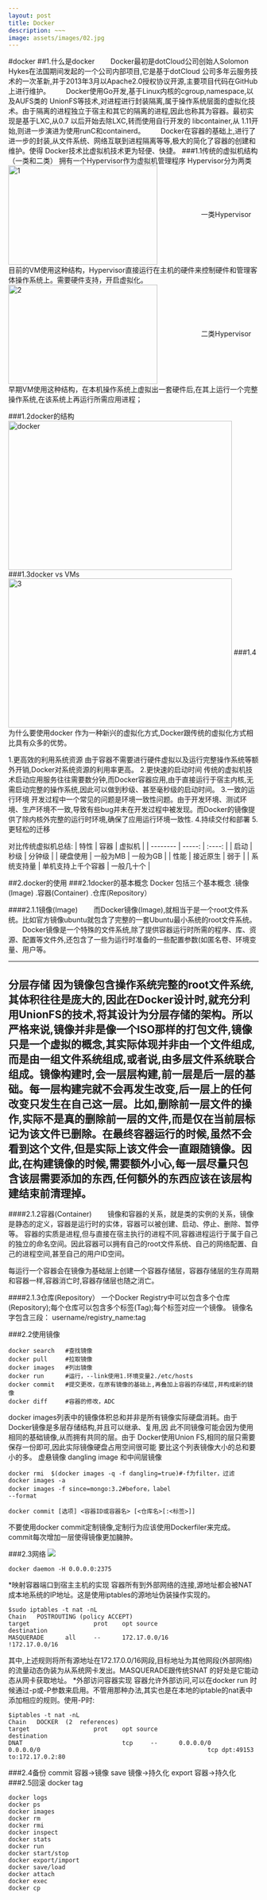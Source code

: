 ```yaml
---
layout: post
title: Docker
description: ~~~
image: assets/images/02.jpg
---
```


#docker
##1.什么是docker
&emsp;&emsp;Docker最初是dotCloud公司创始人Solomon Hykes在法国期间发起的一个公司内部项目,它是基于dotCloud	公司多年云服务技术的一次革新,并于2013年3月以Apache2.0授权协议开源,主要项目代码在GitHub上进行维护。
&emsp;&emsp;Docker使用Go开发,基于Linux内核的cgroup,namespace,以及AUFS类的	UnionFS等技术,对进程进行封装隔离,属于操作系统层面的虚拟化技术。由于隔离的进程独立于宿主和其它的隔离的进程,因此也称其为容器。最初实现是基于LXC,从0.7	以后开始去除LXC,转而使用自行开发的	libcontainer,从	1.11开始,则进一步演进为使用runC和containerd。
&emsp;&emsp;Docker在容器的基础上,进行了进一步的封装,从文件系统、网络互联到进程隔离等等,极大的简化了容器的创建和维护。使得	Docker技术比虚拟机技术更为轻便、快捷。
###1.1传统的虚拟机结构（一类和二类）
拥有一个Hypervisor作为虚拟机管理程序
Hypervisor分为两类
<img src="https://upload.wikimedia.org/wikipedia/commons/5/53/VMM-Type1.JPG" width = "300" height = "200" alt="1" align=center />
&emsp;&emsp;&emsp;&emsp;&emsp;&emsp;一类Hypervisor
目前的VM使用这种结构，Hypervisor直接运行在主机的硬件来控制硬件和管理客体操作系统上。需要硬件支持，开启虚拟化。
<img src="https://upload.wikimedia.org/wikipedia/commons/1/1a/VMM-Type2.JPG" width = "300" height = "200" alt="2" align=center />
&emsp;&emsp;&emsp;&emsp;&emsp;&emsp;二类Hypervisor
早期VM使用这种结构，在本机操作系统上虚拟出一套硬件后,在其上运行一个完整操作系统,在该系统上再运行所需应用进程；

###1.2docker的结构
<img src="http://dockerone.com/uploads/article/20160503/bbd6d8b6ca1556f737b452b72d105c78.png" width = "450" height = "300" alt="docker" align=center />
###1.3docker vs VMs
<img src="http://cdn3.infoqstatic.com/statics_s2_20171017-0336-1/resource/articles/docker-core-technology-preview/zh/resources/0731013.jpg" width = "450" height = "300" alt="3" align=center />
###1.4为什么要使用docker
作为一种新兴的虚拟化方式,Docker跟传统的虚拟化方式相比具有众多的优势。

1.更高效的利用系统资源
由于容器不需要进行硬件虚拟以及运行完整操作系统等额外开销,Docker对系统资源的利用率更高。
2.更快速的启动时间
传统的虚拟机技术启动应用服务往往需要数分钟,而Docker容器应用,由于直接运行于宿主内核,无需启动完整的操作系统,因此可以做到秒级、甚至毫秒级的启动时间。
3.一致的运行环境
开发过程中一个常见的问题是环境一致性问题。由于开发环境、测试环境、生产环境不一致,导致有些bug并未在开发过程中被发现。而Docker的镜像提供了除内核外完整的运行时环境,确保了应用运行环境一致性.
4.持续交付和部署
5.更轻松的迁移

对比传统虚拟机总结:
| 特性        | 容器   |  虚拟机  |
| --------   | -----:  | :----:  |
| 启动      | 秒级   |   分钟级     |
| 硬盘使用        |    一般为MB    |   一般为GB   |
| 性能        |    接近原生    |  弱于  |
| 系统支持量        |    单机支持上千个容器    |  一般几十个  |

##2.docker的使用
###2.1docker的基本概念
Docker	包括三个基本概念
.镜像(Image)
.容器(Container)
.仓库(Repository）

####2.1.1镜像(Image)
&emsp;&emsp;而Docker镜像(Image),就相当于是一个root文件系统。比如官方镜像ubuntu就包含了完整的一套Ubuntu最小系统的root文件系统。
&emsp;&emsp;Docker镜像是一个特殊的文件系统,除了提供容器运行时所需的程序、库、资源、配置等文件外,还包含了一些为运行时准备的一些配置参数(如匿名卷、环境变量、用户等。

----------
分层存储
因为镜像包含操作系统完整的root文件系统,其体积往往是庞大的,因此在Docker设计时,就充分利用UnionFS的技术,将其设计为分层存储的架构。所以严格来说,镜像并非是像一个ISO那样的打包文件,镜像只是一个虚拟的概念,其实际体现并非由一个文件组成,而是由一组文件系统组成,或者说,由多层文件系统联合组成。镜像构建时,会一层层构建,前一层是后一层的基础。每一层构建完就不会再发生改变,后一层上的任何改变只发生在自己这一层。比如,删除前一层文件的操作,实际不是真的删除前一层的文件,而是仅在当前层标记为该文件已删除。在最终容器运行的时候,虽然不会看到这个文件,但是实际上该文件会一直跟随镜像。因此,在构建镜像的时候,需要额外小心,每一层尽量只包含该层需要添加的东西,任何额外的东西应该在该层构建结束前清理掉。
----------

####2.1.2容器(Container)
&emsp;&emsp;镜像和容器的关系，就是类的实例的关系，镜像是静态的定义，容器是运行时的实体，容器可以被创建、启动、停止、删除、暂停等。
容器的实质是进程,但与直接在宿主执行的进程不同,容器进程运行于属于自己的独立的命名空间。因此容器可以拥有自己的root文件系统、自己的网络配置、自己的进程空间,甚至自己的用户ID空间。

每运行一个容器会在镜像为基础层上创建一个容器存储层，容器存储层的生存周期和容器一样,容器消亡时,容器存储层也随之消亡。

####2.1.3仓库(Repository）
一个Docker Registry中可以包含多个仓库(Repository);每个仓库可以包含多个标签(Tag);每个标签对应一个镜像。
镜像名字包含三段：
    username/registry_name:tag
    
###2.2使用镜像
```
docker search   #查找镜像
docker pull     #拉取镜像
docker images   #列出镜像
docker run      #运行，--link使用1.环境变量2./etc/hosts
docker commit   #提交更改，在原有镜像的基础上,再叠加上容器的存储层,并构成新的镜像
docker diff     #容器的修改，ADC
```
docker images列表中的镜像体积总和并非是所有镜像实际硬盘消耗。由于Docker镜像是多层存储结构,并且可以继承、复用,因
此不同镜像可能会因为使用相同的基础镜像,从而拥有共同的层。由于	Docker使用Union FS,相同的层只需要保存一份即可,因此实际镜像硬盘占用空间很可能
要比这个列表镜像大小的总和要小的多。
虚悬镜像 dangling image 和中间层镜像
```
docker rmi	$(docker images -q -f dangling=true)#-f为filter，过滤
docker images -a
docker images -f since=mongo:3.2#before，label
--format
```

```
docker commit [选项] <容器ID或容器名> [<仓库名>[:<标签>]]
```
不要使用docker commit定制镜像,定制行为应该使用Dockerfiler来完成。commit每次增加一层使得镜像更加臃肿。


###2.3网络
![](leanote://file/getImage?fileId=59ed9f7dab644170d2001a04)
```
docker daemon -H 0.0.0.0:2375
```
*映射容器端口到宿主主机的实现
容器所有到外部网络的连接,源地址都会被NAT成本地系统的IP地址。这是使用iptables的源地址伪装操作实现的。
```
$sudo iptables -t nat -nL
Chain	POSTROUTING	(policy	ACCEPT)
target					prot	opt	source															destination
MASQUERADE		all		--		172.17.0.0/16							!172.17.0.0/16
```
其中,上述规则将所有源地址在172.17.0.0/16网段,目标地址为其他网段(外部网络)的流量动态伪装为从系统网卡发出。MASQUERADE跟传统SNAT
的好处是它能动态从网卡获取地址。
*外部访问容器实现
容器允许外部访问,可以在docker run 时候通过-p或-P参数来启用。不管用那种办法,其实也是在本地的iptable的nat表中添加相应的规则。使用-P时:
```
$iptables -t nat -nL
Chain	DOCKER	(2	references)
target					prot	opt	source															destination
DNAT							tcp		--		0.0.0.0/0												0.0.0.0/0												tcp	dpt:49153	to:172.17.0.2:80
```
###2.4备份
commit 容器->镜像
save 镜像->持久化
export 容器->持久化
###2.5回滚
docker tag <LAYER ID> <IMAGE NAME>
```
docker logs
docker ps
docker images
docker rm 
docker rmi
docker inspect
docker stats
docker run 
docker start/stop
docker export/import
docker save/load
docker attach
docker exec
docker cp
```
